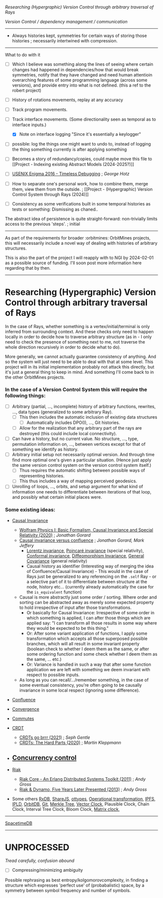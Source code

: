 *Researching (Hypergraphic) Version Control through arbitrary traversal of Rays*

*Version Control / dependency management / communication*

---

- Always histories kept, symmetries for certain ways of storing those histories ; necessarily intertwined with compression. 

---
What to do with it

- [ ] Which I believe was something along the lines of seeing where certain changes had happened in dependencies/how that would break symmetries, notify that they have changed and need human attentioin overarching features of some programming language (across some versions), and provide entry into what is not defined. (this a ref to the robert project)
- [ ] History of rotations movements, replay at any accuracy  
- [ ] Track program movements.  
- [ ] Track interface movements. (Some directionality seen as temporal as to interface inputs.) 
	- [x] Note on interface logging  "Since it's essentially a keylogger"
- [ ] possible: log the things one might want to undo to, instead of logging the thing something currently is after applying something  
- [ ] Becomes a story of redundancy/copies, could maybe move this file to [[Project - Indexing existing Abstract Models (2024-2025?)]]

- [ ] [USENIX Enigma 2016 - Timeless Debugging](https://www.youtube.com/watch?v=eGl6kpSajag) ; *George Hotz*

- [ ] How to separate one's personal work, how to combine them, merge them, view them from the outside. ; [[Project - (Hypergraphic) Version Control System through Rays (2024)]]

- [ ] Consistency as some verifications built in some temporal histories as tests or something: Dismissing as chaned..

The abstract idea of persistence is quite straight-forward:  non-trivially limits access to the previous 'steps'. ; initial

---

As part of the requirements for broader :orbitmines: OrbitMines projects, this will necessarily include a novel way of dealing with histories of arbitrary structures.

This is also the part of the project I will reapply with to NGI by 2024-02-01 as a possible source of funding. I'll soon post more information here regarding that by then.

---
# Researching (Hypergraphic) Version Control through arbitrary traversal of Rays

In the case of Rays, whether something is a vertex/initial/terminal is only inferred from surrounding context. And these checks only need to happen locally in order to decide how to traverse arbitrary structure (as in - I only need to check the presence of something next to me, not traverse the whole direction recursively in order to decide what to do).

More generally, we cannot actually guarantee consistency of anything. And so the system will just need to be able to deal with that at some level. This project will in its initial implementation probably not attack this directly, but it's just a general thing to keep in mind. And something I'll come back to in the other OrbitMines projects.

### In the case of a Version Control System this will require the following things:
- [ ] Arbitrary (partial, ..., incomplete) history of arbitrary functions, rewrites, ..., data types (generalized to some arbitrary Ray).
	- [ ] This then includes the automatic inclusion of existing data structures
		- [ ] Automatically includes DPO(I), ..., Git histories.
	- [ ] Allow for the realization that any arbitrary part of the rays are destroyed (this could include local connectivity).
- [ ] Can have a history, but no current value. No structure, ..., type, permutation information on, ..., between vertices except for that of something we identify as history.
- [ ] Arbitrary initial setup not necessarily optimal version. And through time find more optimal one's given a particular situation. (Hence just apply the same version control system on the version control system itself.)
	- [ ] Thus requires the automatic shifting between possible ways of representing histories.
	- [ ] This thus includes a way of mapping perceived geodesics.
- [ ] Unrolling of loops, ..., orbits, and setup argument for what kind of information one needs to differentiate between iterations of that loop, and possibly what certain initial places were.

### Some existing ideas: 
- [Causal Invariance](https://www.wolframphysics.org/technical-introduction/the-updating-process-for-string-substitution-systems/the-phenomenon-of-causal-invariance/)
	- [Wolfram Physics I: Basic Formalism, Causal Invariance and Special Relativity (2020)](https://www.youtube.com/watch?v=BV3a0PzNNqE) ; *Jonathan Gorard*
	- [Causal invariance versus confluence]() ; *Jonathan Gorard, Mark Jeffery*
		- [Lorentz invariance](https://en.wikipedia.org/wiki/Lorentz_covariance), [Poincaré invariance](https://en.wikipedia.org/wiki/Poincar%C3%A9_group) (special relativity), [Conformal invariance](https://en.wikipedia.org/wiki/Conformal_symmetry), [Diffeomorphism Invariance](https://en.wikipedia.org/wiki/Diffeomorphism), [General Covariance](https://en.wikipedia.org/wiki/General_covariance) (general relativity)
		- Causal history as identifier (Interesting way of merging the idea of Confluence/Causal Invariance) - This would in the case of Rays just be generalized to any referencing on the `.self` Ray - or a selective part of it to differentiate between structure at the node, history etc... (currently already automatically the case for the `is_equivalent` function)
	- Causal is more abstractly just some order / sorting. Where order and sorting can be abstracted away as merely some expected property to hold irrespective of input after those transformations.
		- Or basically for Causal Invariance: Irrespective of some order in which something is applied, I can after those things which are applied say: "I can transform all those results in some way where they would be expected to be this thing."
		- Or: After some variant application of functions, I apply some transformation which accepts all those superposed possible branches, which will all result in some invariant property (boolean check to whether I deem them as the same, or after some ordering function and some check whether I deem them as the same, ... etc.)
		- Or: Variance is handled in such a way that after some function application we are left with something we deem invariant with respect to possible inputs.
	- As long as you can recall/.../remember something, in the case of some eventual consistency, you're often going to be causally invariance in some local respect (ignoring some difference).

- [Confluence](https://en.wikipedia.org/wiki/Confluence_(abstract_rewriting)) 
- [Convergence](https://en.wikipedia.org/wiki/Convergence_(logic))
- [Commutes](https://en.wikipedia.org/wiki/Commutative_property)
- [CRDT](https://en.wikipedia.org/wiki/Conflict-free_replicated_data_type)
	- [CRDTs go brrr (2021)](https://josephg.com/blog/crdts-go-brrr/) ; *Seph Gentle*
	- [CRDTs: The Hard Parts (2020)](https://www.youtube.com/watch?v=x7drE24geUw) ; *Martin Kleppmann*
- [Concurrency control](https://en.wikipedia.org/wiki/Concurrency_control)
	- 
- [Riak](https://riak.com/)
	- [Riak Core - An Erlang Distributed Systems Toolkit (2011)](https://vimeo.com/21772889) ; *Andy Gross*
	- [Riak & Dynamo, Five Years Later Presented (2013)](https://www.youtube.com/watch?v=AxG9DROsnqg) ; *Andy Gross*
- Some others [RxDB](https://rxdb.info/), [ShareJS](https://github.com/share), [ottypes](https://github.com/ottypes), [Operational transformation](https://en.wikipedia.org/wiki/Operational_transformation), [IPFS](https://ipfs.tech/), [IPLD](https://ipld.io/), [OrbitDB](https://github.com/orbitdb/orbitdb), [Git](https://en.wikipedia.org/wiki/Git), [Merkle Tree](https://en.wikipedia.org/wiki/Merkle_tree), [Vector Clock](https://en.wikipedia.org/wiki/Vector_clock), Plausible Clock, Chain Clock, Interval Tree Clock, Bloom Clock, [Matrix clock](https://en.wikipedia.org/wiki/Matrix_clock), 

---

[SpacetimeDB](https://github.com/clockworklabs/SpacetimeDB)


---


# UNPROCESSED
*Tread carefully, confusion abound*

- [ ] Compressing/minimizing ambiguity

Possible rephrasing as best entropy/kolgomorovcomplexity, in finding a structure which expresses 'perfect use' of (probabalistic) space, by a symmetry between symbol frequency and number of symbols. 

